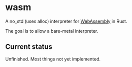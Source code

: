 # wasm
A no_std (uses alloc) interpreter for [WebAssembly](https://webassembly.org/) in Rust.

The goal is to allow a bare-metal interpreter.
## Current status
Unfinished. Most things not yet implemented.